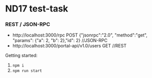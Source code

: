 # ND17 test-task

### REST / JSON-RPC

- http://localhost:3000/rpc POST {"jsonrpc":"2.0", "method":"get", "params": {"a": 2, "b": 2},"id": 2} //JSON-RPC
- http://localhost:3000/portal-api/v1.0/users  GET   //REST


Getting started:

1. `npm i`
2. `npm run start`
